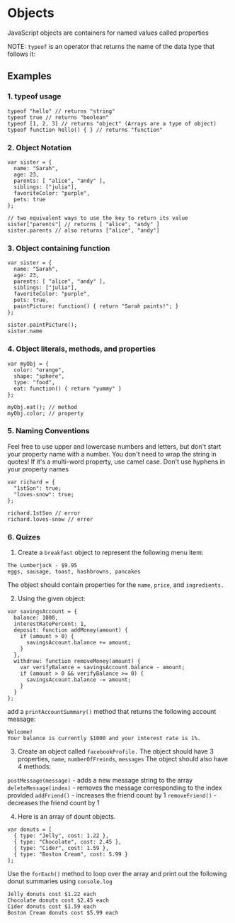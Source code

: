 # Objects

JavaScript objects are containers for named values called properties

NOTE: `typeof` is an operator that returns the name of the data type that follows it:

## Examples

### 1. typeof usage
```
typeof "hello" // returns "string"
typeof true // returns "boolean"
typeof [1, 2, 3] // returns "object" (Arrays are a type of object)
typeof function hello() { } // returns "function"
```

### 2. Object Notation
```
var sister = {
  name: "Sarah", 
  age: 23,
  parents: [ "alice", "andy" ],
  siblings: ["julia"],
  favoriteColor: "purple",
  pets: true
};

// two equivalent ways to use the key to return its value
sister["parents"] // returns [ "alice", "andy" ]
sister.parents // also returns ["alice", "andy"]
```

### 3. Object containing function
```
var sister = {
  name: "Sarah",
  age: 23,
  parents: [ "alice", "andy" ],
  siblings: ["julia"],
  favoriteColor: "purple",
  pets: true,
  paintPicture: function() { return "Sarah paints!"; }
};

sister.paintPicture();
sister.name
```

### 4. Object literals, methods, and properties
```
var myObj = { 
  color: "orange",
  shape: "sphere",
  type: "food",
  eat: function() { return "yummy" }
};

myObj.eat(); // method
myObj.color; // property
```

### 5. Naming Conventions
Feel free to use upper and lowercase numbers and letters, but don't start your property name with a number. You don't need to wrap the string in quotes! If it's a multi-word property, use camel case. Don't use hyphens in your property names
```
var richard = {
  "1stSon": true;
  "loves-snow": true;
};

richard.1stSon // error
richard.loves-snow // error
```

### 6. Quizes
1. Create a `breakfast` object to represent the following menu item:
```
The Lumberjack - $9.95
eggs, sausage, toast, hashbrowns, pancakes
```
The object should contain properties for the `name`, `price`, and `ingredients.`

2. Using the given object:
```
var savingsAccount = {
  balance: 1000,
  interestRatePercent: 1,
  deposit: function addMoney(amount) {
    if (amount > 0) {
      savingsAccount.balance += amount;
    }
  },
  withdraw: function removeMoney(amount) {
    var verifyBalance = savingsAccount.balance - amount;
    if (amount > 0 && verifyBalance >= 0) {
      savingsAccount.balance -= amount;
    }
  }
};
```
add a `printAccountSummary()` method that returns the following account message:
```
Welcome!
Your balance is currently $1000 and your interest rate is 1%.
```

3. Create an object called `facebookProfile.` The object should have 3 properties, `name`, `numberOfFreinds`, `messages`
The object should also have 4 methods:

`postMessage(message)` - adds a new message string to the array
`deleteMessage(index)` - removes the message corresponding to the index provided
`addFriend()` - increases the friend count by 1
`removeFriend()` - decreases the friend count by 1

4. Here is an array of dount objects.
```
var donuts = [
  { type: "Jelly", cost: 1.22 },
  { type: "Chocolate", cost: 2.45 },
  { type: "Cider", cost: 1.59 },
  { type: "Boston Cream", cost: 5.99 }
];
```
Use the `forEach()` method to loop over the array and print out the following donut summaries using `console.log`

```
Jelly donuts cost $1.22 each
Chocolate donuts cost $2.45 each
Cider donuts cost $1.59 each
Boston Cream donuts cost $5.99 each
```